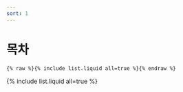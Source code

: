 ```yaml
---
sort: 1
---
```


# 목차

```
{% raw %}{% include list.liquid all=true %}{% endraw %}
```

{% include list.liquid all=true %}
